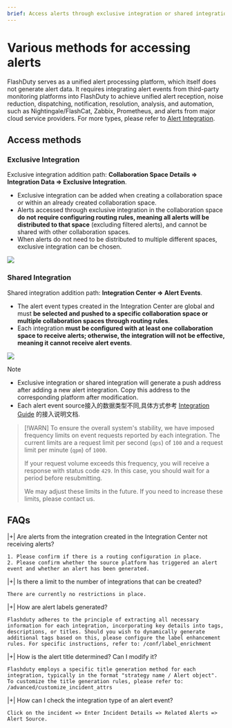 ```yaml
---
brief: Access alerts through exclusive integration or shared integration, and what are the differences between exclusive integration and shared integration?
---
```


# Various methods for accessing alerts

FlashDuty serves as a unified alert processing platform, which itself does not generate alert data. It requires integrating alert events from third-party monitoring platforms into FlashDuty to achieve unified alert reception, noise reduction, dispatching, notification, resolution, analysis, and automation, such as Nightingale/FlashCat, Zabbix, Prometheus, and alerts from major cloud service providers. For more types, please refer to [Alert Integration](/mixin/alert_integration/custom_alert).

## Access methods

### Exclusive Integration
Exclusive integration addition path: **Collaboration Space Details => Integration Data => Exclusive Integration**.
- Exclusive integration can be added when creating a collaboration space or within an already created collaboration space.
- Alerts accessed through exclusive integration in the collaboration space **do not require configuring routing rules, meaning all alerts will be distributed to that space** (excluding filtered alerts), and cannot be shared with other collaboration spaces.
- When alerts do not need to be distributed to multiple different spaces, exclusive integration can be chosen.

![](https://fcdoc.github.io/img/zh/flashduty/conf/how_to_integrate_alerts/1.avif)

### Shared Integration
Shared integration addition path: **Integration Center => Alert Events**.
- The alert event types created in the Integration Center are global and must **be selected and pushed to a specific collaboration space or multiple collaboration spaces through routing rules**.
- Each integration **must be configured with at least one collaboration space to receive alerts; otherwise, the integration will not be effective, meaning it cannot receive alert events**.

![](https://fcdoc.github.io/img/zh/flashduty/conf/how_to_integrate_alerts/2.avif)

> [!NOTE]
> - Exclusive integration or shared integration will generate a push address after adding a new alert integration. Copy this address to the corresponding platform after modification.
> - Each alert event source接入的数据类型不同,具体方式参考 [Integration Guide](/mixin/alert_integration/custom_alert) 的接入说明文档.

> [!WARN]
> To ensure the overall system's stability, we have imposed frequency limits on event requests reported by each integration. The current limits are a request limit per second (`qps`) of `100` and a request limit per minute (`qpm`) of `1000`.
>
> If your request volume exceeds this frequency, you will receive a response with status code `429`. In this case, you should wait for a period before resubmitting.
>
> We may adjust these limits in the future. If you need to increase these limits, please contact us.

## FAQs

|+| Are alerts from the integration created in the Integration Center not receiving alerts?

    1. Please confirm if there is a routing configuration in place.
    2. Please confirm whether the source platform has triggered an alert event and whether an alert has been generated.

|+| Is there a limit to the number of integrations that can be created?

    There are currently no restrictions in place.

|+| How are alert labels generated?

    Flashduty adheres to the principle of extracting all necessary information for each integration, incorporating key details into tags, descriptions, or titles. Should you wish to dynamically generate additional tags based on this, please configure the label enhancement rules. For specific instructions, refer to: /conf/label_enrichment

|+| How is the alert title determined? Can I modify it?

    Flashduty employs a specific title generation method for each integration, typically in the format "strategy name / Alert object".  To customize the title generation rules, please refer to: /advanced/customize_incident_attrs

|+| How can I check the integration type of an alert event?

    Click on the incident => Enter Incident Details => Related Alerts => Alert Source.